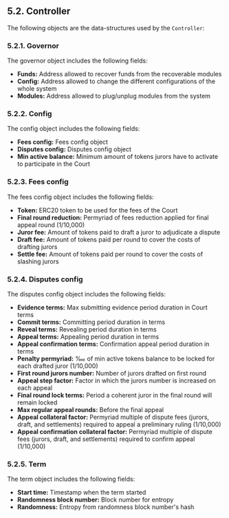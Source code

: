 ## 5.2. Controller

The following objects are the data-structures used by the `Controller`:

### 5.2.1. Governor

The governor object includes the following fields:

- **Funds:** Address allowed to recover funds from the recoverable modules
- **Config:** Address allowed to change the different configurations of the whole system
- **Modules:** Address allowed to plug/unplug modules from the system

### 5.2.2. Config

The config object includes the following fields:

- **Fees config:** Fees config object
- **Disputes config:** Disputes config object
- **Min active balance:** Minimum amount of tokens jurors have to activate to participate in the Court

### 5.2.3. Fees config

The fees config object includes the following fields:

- **Token:** ERC20 token to be used for the fees of the Court
- **Final round reduction:** Permyriad of fees reduction applied for final appeal round (1/10,000)
- **Juror fee:** Amount of tokens paid to draft a juror to adjudicate a dispute
- **Draft fee:** Amount of tokens paid per round to cover the costs of drafting jurors
- **Settle fee:** Amount of tokens paid per round to cover the costs of slashing jurors

### 5.2.4. Disputes config

The disputes config object includes the following fields:

- **Evidence terms:** Max submitting evidence period duration in Court terms
- **Commit terms:** Committing period duration in terms
- **Reveal terms:** Revealing period duration in terms
- **Appeal terms:** Appealing period duration in terms
- **Appeal confirmation terms:** Confirmation appeal period duration in terms
- **Penalty permyriad:** ‱ of min active tokens balance to be locked for each drafted juror (1/10,000)
- **First round jurors number:** Number of jurors drafted on first round
- **Appeal step factor:** Factor in which the jurors number is increased on each appeal
- **Final round lock terms:** Period a coherent juror in the final round will remain locked
- **Max regular appeal rounds:** Before the final appeal
- **Appeal collateral factor:** Permyriad multiple of dispute fees (jurors, draft, and settlements) required to appeal a preliminary ruling (1/10,000)
- **Appeal confirmation collateral factor:** Permyriad multiple of dispute fees (jurors, draft, and settlements) required to confirm appeal (1/10,000)

### 5.2.5. Term

The term object includes the following fields:

- **Start time:** Timestamp when the term started
- **Randomness block number:** Block number for entropy
- **Randomness:** Entropy from randomness block number's hash
